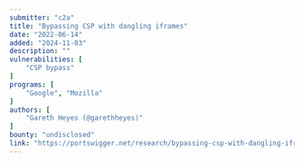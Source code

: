 ```yaml
---
submitter: "c2a"
title: "Bypassing CSP with dangling iframes"
date: "2022-06-14"
added: "2024-11-03"
description: ""
vulnerabilities: [
    "CSP bypass"
]
programs: [
    "Google", "Mozilla"
]
authors: [
    "Gareth Heyes (@garethheyes)"
]
bounty: "undisclosed"
link: "https://portswigger.net/research/bypassing-csp-with-dangling-iframes"
---
```




